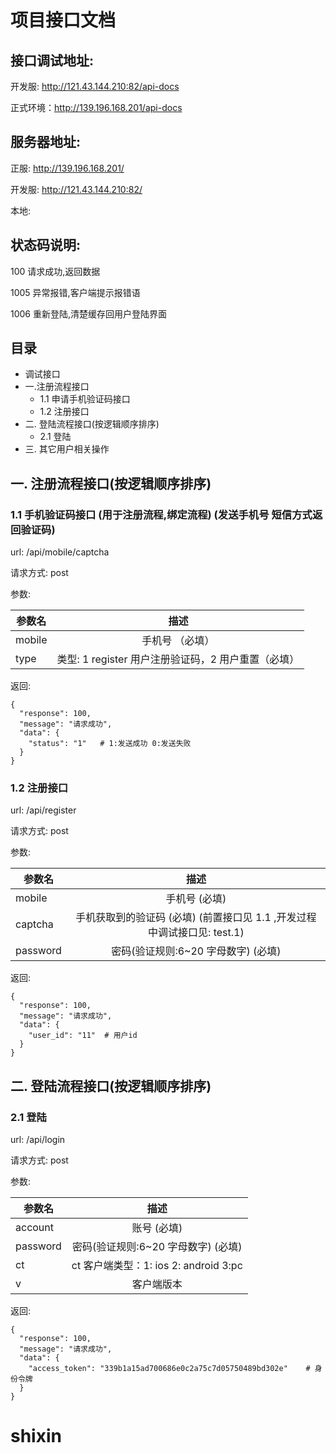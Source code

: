 # 项目接口文档

## 接口调试地址:

开发服: <http://121.43.144.210:82/api-docs>

正式环境：<http://139.196.168.201/api-docs>

## 服务器地址:

正服: http://139.196.168.201/

开发服: http://121.43.144.210:82/

本地:

## 状态码说明:

100   请求成功,返回数据

1005   异常报错,客户端提示报错语

1006   重新登陆,清楚缓存回用户登陆界面



## 目录
* 调试接口
* 一.注册流程接口
  * 1.1 申请手机验证码接口
  * 1.2 注册接口
* 二. 登陆流程接口(按逻辑顺序排序)
  * 2.1 登陆
* 三. 其它用户相关操作







## 一. 注册流程接口(按逻辑顺序排序)

### 1.1 手机验证码接口 (用于注册流程,绑定流程) (发送手机号 短信方式返回验证码)


url:  /api/mobile/captcha

请求方式: post

参数:

| 参数名        | 描述           |
| ------------- |:-------------:|
| mobile      | 手机号 （必填）|
| type      | 类型: 1 register 用户注册验证码，2 用户重置（必填） |



返回:

    {
      "response": 100,
      "message": "请求成功",
      "data": {
        "status": "1"   # 1:发送成功 0:发送失败
      }
    }



### 1.2 注册接口

url: /api/register

请求方式: post


参数:

| 参数名        | 描述           |
| -------------|:-------------:|
| mobile       | 手机号    (必填)     |
| captcha       | 手机获取到的验证码 (必填) (前置接口见 1.1 ,开发过程中调试接口见: test.1)         |
| password       | 密码(验证规则:6~20 字母数字) (必填)         |


返回:

    {
      "response": 100,
      "message": "请求成功",
      "data": {
        "user_id": "11"  # 用户id
      }
    }


## 二. 登陆流程接口(按逻辑顺序排序)

### 2.1 登陆

url: /api/login

请求方式: post

参数:

| 参数名 | 描述 |
| -------------|:-------------:|
| account | 账号 (必填)|
| password | 密码(验证规则:6~20 字母数字) (必填)|
| ct | ct 客户端类型：1: ios 2: android 3:pc |
| v | 客户端版本|


返回:

    {
      "response": 100,
      "message": "请求成功",
      "data": {
        "access_token": "339b1a15ad700686e0c2a75c7d05750489bd302e"    # 身份令牌
      }
    }


# shixin
